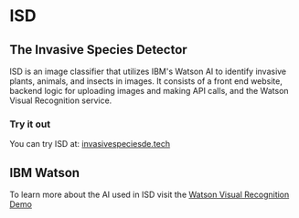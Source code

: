 # ISD
## The Invasive Species Detector
ISD is an image classifier that utilizes IBM's Watson AI to identify invasive plants, animals, and insects in images. It consists of a front end website, backend logic for uploading images and making API calls, and the Watson Visual Recognition service.  

### Try it out
You can try ISD at: [invasivespeciesde.tech](http://invasivespeciesde.tech)


## IBM Watson
To learn more about the AI used in ISD visit the [Watson Visual Recognition Demo](https://watson-visual-recognition-duo-dev.ng.bluemix.net/)
